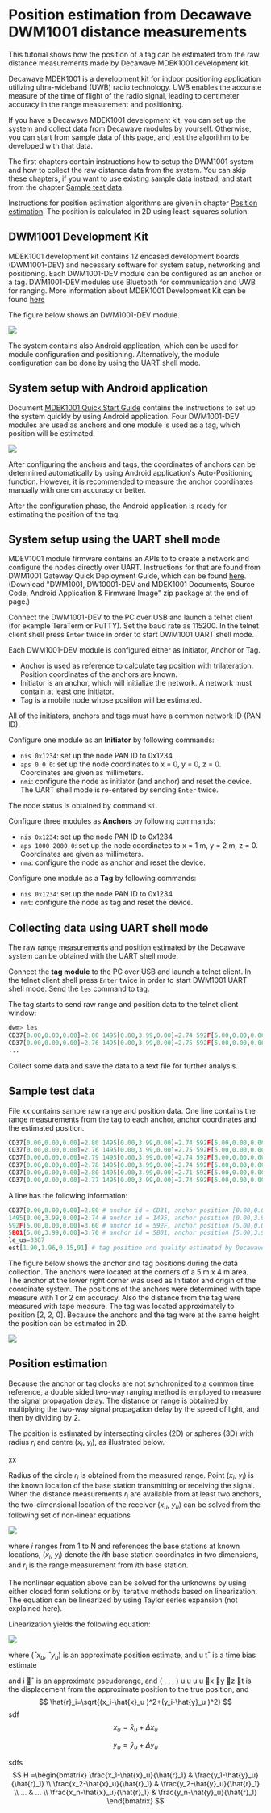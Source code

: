 # Position estimation from Decawave DWM1001 distance measurements

This tutorial shows how the position of a tag can be estimated from the raw distance measurements made by Decawave MDEK1001 development kit.

Decawave MDEK1001 is a development kit for indoor positioning application utilizing ultra-wideband (UWB) radio technology. UWB enables the accurate measure of the time of flight of the radio signal, leading to centimeter accuracy in the range measurement and positioning. 

If you have a Decawave MDEK1001 development kit, you can set up the system and collect data from Decawave modules by yourself. Otherwise, you can start from sample data of this page, and test the algorithm to be developed with that data.

The first chapters contain instructions how to setup the DWM1001 system and how to collect the raw distance data from the system. You can skip these chapters, if you want to use existing sample data instead, and start from the chapter [Sample test data](#sample-test-data).

Instructions for position estimation algorithms are given in chapter [Position estimation](#position-estimation). The position is calculated in 2D using least-squares solution.

## DWM1001 Development Kit

MDEK1001 development kit contains 12 encased development boards (DWM1001-DEV) and necessary software for system setup, networking and positioning. Each DWM1001-DEV module can be configured as an anchor or a tag. DWM1001-DEV modules use Bluetooth for communication and UWB for ranging. More information about MDEK1001 Development Kit can be found [here](https://www.decawave.com/product/mdek1001-deployment-kit/)

The figure below shows an DWM1001-DEV module.


![](images/mdek1001.png)


The system contains also Android application, which can be used for module configuration and positioning. Alternatively, the module configuration can be done by using the UART shell mode.

## System setup with Android application

Document [MDEK1001 Quick Start Guide](https://www.decawave.com/mdek1001/quickstart/) contains the instructions to set up the system quickly by using Android application. Four DWM1001-DEV modules are used as anchors and one module is used as a tag, which position will be estimated. 

![](images/Anchors.jpg)

After configuring the anchors and tags, the coordinates of anchors can be determined automatically by using Android application's Auto-Positioning function. However, it is recommended to measure the anchor coordinates manually with one cm accuracy or better.

After the configuration phase, the Android application is ready for estimating the position of the tag. 

## System setup using the UART shell mode

MDEV1001 module firmware contains an APIs to to create a network and configure the nodes directly over UART. Instructions for that are found from DWM1001 Gateway Quick Deployment Guide, which can be found [here](https://www.decawave.com/product/mdek1001-deployment-kit/). (Download "DWM1001, DW10001-DEV and MDEK1001 Documents, Source Code, Android Application & Firmware Image" zip package at the end of page.)

Connect the DWM1001-DEV to the PC over USB and launch a telnet client (for example TeraTerm or PuTTY). Set the baud rate as 115200. In the telnet client shell press `Enter` twice in order to start DWM1001 UART shell mode.

Each DWM1001-DEV module is configured either as Initiator, Anchor or Tag. 

- Anchor is used as reference to calculate tag position with trilateration. Position coordinates of the anchors are known.
- Initiator is an anchor, which will initialize the network. A network must contain at least one initiator.
- Tag is a mobile node whose position will be estimated.

All of the initiators, anchors and tags must have a common network ID (PAN ID).

Configure one module as an **Initiator** by following commands:

- `nis 0x1234`: set up the node PAN ID to 0x1234
- `aps 0 0 0`: set up the node coordinates to x = 0, y = 0, z = 0. Coordinates are given as millimeters.
- `nmi`: configure the node as initiator (and anchor) and reset the device. The UART shell mode is re-entered by sending `Enter` twice.

The node status is obtained by command `si`.

Configure three modules as **Anchors** by following commands:

- `nis 0x1234`: set up the node PAN ID to 0x1234
- `aps 1000 2000 0`: set up the node coordinates to x = 1 m, y = 2 m, z = 0. Coordinates are given as millimeters.
- `nma`: configure the node as anchor and reset the device.

Configure one module as a **Tag** by following commands:

- `nis 0x1234`: set up the node PAN ID to 0x1234
- `nmt`: configure the node as tag and reset the device.

## Collecting data using UART shell mode

The raw range measurements and position estimated by the Decawave system can be obtained with the UART shell mode. 

Connect the **tag module** to the PC over USB and launch a telnet client. In the telnet client shell press `Enter` twice in order to start DWM1001 UART shell mode. Send the `les` command to tag.

The tag starts to send raw range and position data to the telnet client window:

```python
dwm> les
CD37[0.00,0.00,0.00]=2.80 1495[0.00,3.99,0.00]=2.74 592F[5.00,0.00,0.00]=3.60 5B01[5.00,3.99,0.00]=3.70 le_us=3387 est[1.90,1.96,0.15,91]
CD37[0.00,0.00,0.00]=2.76 1495[0.00,3.99,0.00]=2.75 592F[5.00,0.00,0.00]=3.61 5B01[5.00,3.99,0.00]=3.73
...
```

Collect some data and save the data to a text file for further analysis.

## Sample test data

File xx contains sample raw range and position data. One line contains the range measurements from the tag to each anchor, anchor coordinates and the estimated position.

```python
CD37[0.00,0.00,0.00]=2.80 1495[0.00,3.99,0.00]=2.74 592F[5.00,0.00,0.00]=3.60 5B01[5.00,3.99,0.00]=3.70 le_us=3387 est[1.90,1.96,0.15,91]
CD37[0.00,0.00,0.00]=2.76 1495[0.00,3.99,0.00]=2.75 592F[5.00,0.00,0.00]=3.61 5B01[5.00,3.99,0.00]=3.73 le_us=3387 est[1.90,1.94,0.24,90]
CD37[0.00,0.00,0.00]=2.79 1495[0.00,3.99,0.00]=2.74 592F[5.00,0.00,0.00]=3.75 5B01[5.00,3.99,0.00]=3.65 le_us=3387 est[1.89,1.98,0.36,85]
CD37[0.00,0.00,0.00]=2.78 1495[0.00,3.99,0.00]=2.74 592F[5.00,0.00,0.00]=3.61 5B01[5.00,3.99,0.00]=3.65 le_us=3631 est[1.89,1.97,0.41,90]
CD37[0.00,0.00,0.00]=2.80 1495[0.00,3.99,0.00]=2.71 592F[5.00,0.00,0.00]=3.66 5B01[5.00,3.99,0.00]=3.69 le_us=3418 est[1.90,1.99,0.14,88]
CD37[0.00,0.00,0.00]=2.77 1495[0.00,3.99,0.00]=2.74 592F[5.00,0.00,0.00]=3.69 5B01[5.00,3.99,0.00]=3.70 le_us=3387 est[1.90,2.00,0.05,95]
```

A line has the following information:

```python
CD37[0.00,0.00,0.00]=2.80 # anchor id = CD31, anchor position [0.00,0.00,0.00], distance 2.80
1495[0.00,3.99,0.00]=2.74 # anchor id = 1495, anchor position [0.00,3.99,0.00], distance 2.74
592F[5.00,0.00,0.00]=3.60 # anchor id = 592F, anchor position [5.00,0.00,0.00], distance 3.60
5B01[5.00,3.99,0.00]=3.70 # anchor id = 5B01, anchor position [5.00,3.99,0.00], distance 3.70
le_us=3387
est[1.90,1.96,0.15,91] # tag position and quality estimated by Decawave [1.90,1.96,0.15,91]
```

The figure below shows the anchor and tag positions during the data collection. The anchors were located at the corners of a 5 m x 4 m area. The anchor at the lower right corner was used as Initiator and origin of the coordinate system. The positions of the anchors were determined with tape measure with 1 or 2 cm accuracy. Also the distance from the tag were measured with tape measure. The tag was located approximately to position [2, 2, 0]. Because the anchors and the tag were at the same height the position can be estimated in 2D.

![](images/testsetup.PNG)

## Position estimation

Because the anchor or tag clocks are not synchronized to a common time reference, a double sided two-way ranging method is employed to measure the signal propagation delay. The distance or range is obtained by multiplying the two-way signal propagation delay by the speed of light, and then by dividing by 2.

The position is estimated by intersecting circles (2D) or spheres (3D) with radius *r<sub>i</sub>* and centre (*x<sub>i</sub>*, *y<sub>i</sub>*), as illustrated below.

xx

Radius of the circle *r<sub>i</sub>* is obtained from the measured range. Point (*x<sub>i</sub>*, *y<sub>i</sub>*) is the known location of the base station transmitting or receiving the signal. When the distance measurements *r<sub>i</sub>* are available from at least two anchors, the
two-dimensional location of the receiver (*x<sub>u</sub>*, *y<sub>u</sub>*) can be solved from the following
set of non-linear equations 

![](images/eq1.gif)

where *i* ranges from 1 to N and references the base stations at known locations, (*x<sub>i</sub>*, *y<sub>i</sub>*) denote the *i*th base station coordinates in two dimensions, and *r<sub>i</sub>* is the range measurement from *i*th base station.

The nonlinear equation above can be solved for the unknowns by using either closed form solutions or by iterative methods based on linearization. The equation can be linearized by using Taylor series expansion (not explained here). 

Linearization yields the following equation: 

![](images/eq2.gif)

where  (*ˆx<sub>u</sub>*, *ˆy<sub>u</sub>*)  is an approximate position estimate, and u tˆ is a time bias estimate

and i ˆ is an approximate pseudorange, and ( , , , ) u u u u x y z t is the displacement
from the approximate position to the true position, and 
$$
\hat{r}_i=\sqrt{(x_i-\hat{x}_u )^2+(y_i-\hat{y}_u )^2}
$$
sdf
$$
x_u=\hat{x}_u+Δx_u
$$

$$
y_u=\hat{y}_u+Δy_u
$$

sdfs
$$
H =\begin{bmatrix}
\frac{x_1-\hat{x}_u}{\hat{r}_1} & \frac{y_1-\hat{y}_u}{\hat{r}_1} \\
\frac{x_2-\hat{x}_u}{\hat{r}_1} & \frac{y_2-\hat{y}_u}{\hat{r}_1} \\
... & ... \\
\frac{x_n-\hat{x}_u}{\hat{r}_1} & \frac{y_n-\hat{y}_u}{\hat{r}_1}
\end{bmatrix}
$$

